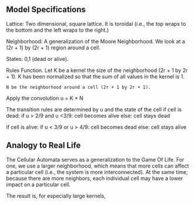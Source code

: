 ## Model Specifications

Lattice: Two dimensional, square lattice. It is toroidal (i.e., the top wraps to the bottom and the left wraps to the right.)

Neighborhood: A generalization of the Moore Neighborhood. We look at a (2r + 1) by (2r + 1) region around a cell.

States: 0,1 (dead or alive).

Rules Function.
Let K be a kernel the size of the neighborhood (2r + 1 by 2r + 1).
    K has been normalized so that the sum of all values in the kernel is 1.

    N be the neighborhood around a cell (2r + 1 by 2r + 1).

Apply the convolution
u = K * N

The transition rules are determined by u and the state of the cell
if cell is dead:
    if u > 2/9 and u <3/9:
        cell becomes alive
    else:
        cell stays dead

if cell is alive:
    if u < 3/9 or u > 4/9: 
        cell becomes dead
    else:
        cell stays alive

## Analogy to Real Life

The Cellular Automata serves as a generalization to the Game Of Life. For one, we use a larger neighborhood, which means 
that more cells can affect a particular cell (i.e., the system is more interconnected). At the same time, because there are more neighbors, each individual cell may have a lower impact on a particular cell.

The result is, for especially large kernels, 